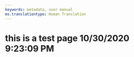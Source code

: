```yaml
---
keywords: metadata, user manual
ms.translationtype: Human Translation
---
```

# this is a test page 10/30/2020 9:23:09 PM